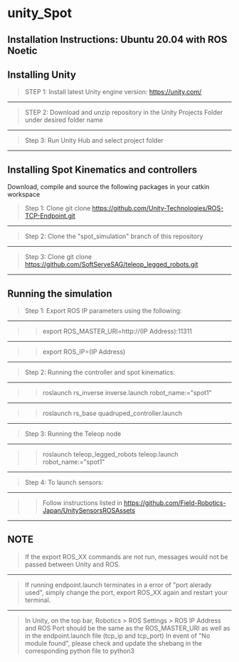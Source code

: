 # unity_Spot

Installation Instructions: Ubuntu 20.04 with ROS Noetic
-----

Installing Unity
-----
> STEP 1:
Install latest Unity engine version: https://unity.com/
-----
> STEP 2:
Download and unzip repository in the Unity Projects Folder under desired folder name
-----
> Step 3: 
Run Unity Hub and select project folder
-----

Installing Spot Kinematics and controllers
-----
Download, compile and source the following packages in your catkin workspace

> Step 1: Clone git clone https://github.com/Unity-Technologies/ROS-TCP-Endpoint.git
-----
> Step 2: Clone the "spot_simulation" branch of this repository 
-----
> Step 3: Clone git clone https://github.com/SoftServeSAG/teleop_legged_robots.git
-----

Running the simulation
-----

> Step 1: Export ROS IP parameters using the following: 
-----
>> export ROS_MASTER_URI=http://(IP Address):11311
-----
>> export ROS_IP=(IP Address)
-----  
> Step 2: Running the controller and spot kinematics:
-----
>> roslaunch rs_inverse inverse.launch robot_name:="spot1"
-----
>> roslaunch rs_base quadruped_controller.launch 
-----
> Step 3: Running the Teleop node
-----
>> roslaunch teleop_legged_robots teleop.launch robot_name:="spot1"
-----             
> Step 4: To launch sensors:
-----
>> Follow instructions listed in https://github.com/Field-Robotics-Japan/UnitySensorsROSAssets
-----
NOTE
-----
> If the export ROS_XX commands are not run, messages would not be passed between Unity and ROS.
-----
> If running endpoint.launch terminates in a error of "port alerady used", simply change the port, export ROS_XX again and restart your terminal. 
-----
> In Unity, on the top bar, Robotics > ROS Settings > ROS IP Address and ROS Port should be the same as the ROS_MASTER_URI as well as in 
the endpoint.launch file (tcp_ip and tcp_port)
> In event of "No module found", please check and update the shebang in the corresponding python file to python3 
